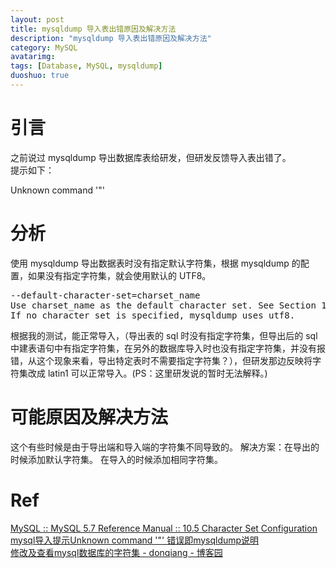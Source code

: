 ```yaml
---
layout: post
title: mysqldump 导入表出错原因及解决方法
description: "mysqldump 导入表出错原因及解决方法"
category: MySQL
avatarimg:
tags: [Database, MySQL, mysqldump]
duoshuo: true
---
```


# 引言

之前说过 mysqldump 导出数据库表给研发，但研发反馈导入表出错了。  
提示如下：
> 
Unknown command '\"'

# 分析

使用 mysqldump 导出数据表时没有指定默认字符集，根据 mysqldump 的配置，如果没有指定字符集，就会使用默认的 UTF8。

<pre>
--default-character-set=charset_name
Use charset_name as the default character set. See Section 10.5, “Character Set Configuration”. 
If no character set is specified, mysqldump uses utf8.
</pre>

根据我的测试，能正常导入，（导出表的 sql 时没有指定字符集，但导出后的 sql 中建表语句中有指定字符集，在另外的数据库导入时也没有指定字符集，并没有报错，从这个现象来看，导出特定表时不需要指定字符集？），但研发那边反映将字符集改成 latin1 可以正常导入。(PS：这里研发说的暂时无法解释。)

# 可能原因及解决方法

这个有些时候是由于导出端和导入端的字符集不同导致的。
解决方案：在导出的时候添加默认字符集。  在导入的时候添加相同字符集。


# Ref 
[MySQL :: MySQL 5.7 Reference Manual :: 10.5 Character Set Configuration](http://dev.mysql.com/doc/refman/5.7/en/charset-configuration.html)  
[mysql导入提示Unknown command '\"' 错误即mysqldump说明](http://chenchao40322.blog.51cto.com/2181131/407699)  
[修改及查看mysql数据库的字符集 - donqiang - 博客园](http://www.cnblogs.com/donqiang/articles/2057972.html)   
